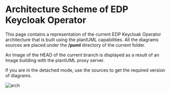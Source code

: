 # Architecture Scheme of EDP Keycloak Operator

This page contains a representation of the current EDP Keycloak Operator architecture that is built using the plantUML capabilities.
All the diagrams sources are placed under the **/puml** directory of the current folder.

An Image of the HEAD of the current branch is displayed as a result of an Image building with the plantUML proxy server.

If you are in the detached mode, use the sources to get the required version of diagrams.

![arch](https://www.plantuml.com/plantuml/proxy?src=https://raw.githubusercontent.com/epam/edp-keycloak-operator/master/docs/puml/arch.puml)
